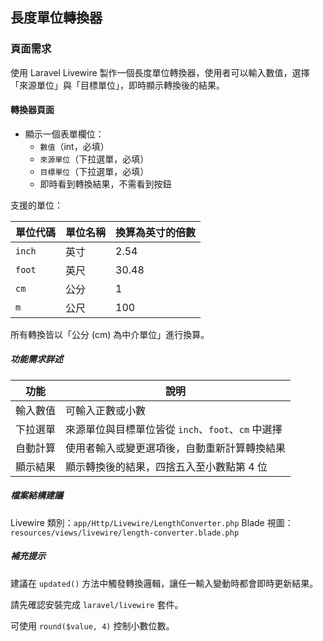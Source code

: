 ## 長度單位轉換器

### 頁面需求

使用 Laravel Livewire 製作一個長度單位轉換器，使用者可以輸入數值，選擇「來源單位」與「目標單位」，即時顯示轉換後的結果。

#### 轉換器頁面

* 顯示一個表單欄位：
    * `數值`（int，必填）
    * `來源單位`（下拉選單，必填）
    * `目標單位`（下拉選單，必填）
    * 即時看到轉換結果，不需看到按鈕

支援的單位：

| 單位代碼   | 單位名稱 | 換算為英寸的倍數 |
|--------|------|----------|
| `inch` | 英寸   | 2.54     |
| `foot` | 英尺   | 30.48    |
| `cm`   | 公分   | 1        |
| `m`    | 公尺   | 100      |

所有轉換皆以「公分 (cm) 為中介單位」進行換算。

##### 功能需求詳述

| 功能   | 說明                                 |
|------|------------------------------------|
| 輸入數值 | 可輸入正數或小數                           |
| 下拉選單 | 來源單位與目標單位皆從 `inch`、`foot`、`cm` 中選擇 |
| 自動計算 | 使用者輸入或變更選項後，自動重新計算轉換結果             |
| 顯示結果 | 顯示轉換後的結果，四捨五入至小數點第 4 位             |

##### 檔案結構建議

Livewire 類別：`app/Http/Livewire/LengthConverter.php`
Blade 視圖：`resources/views/livewire/length-converter.blade.php`

##### 補充提示

建議在 `updated()` 方法中觸發轉換邏輯，讓任一輸入變動時都會即時更新結果。

請先確認安裝完成 `laravel/livewire` 套件。

可使用 `round($value, 4)` 控制小數位數。
